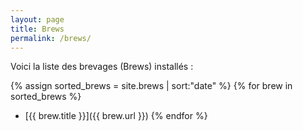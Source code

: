 ```yaml
---
layout: page
title: Brews
permalink: /brews/
---
```


Voici la liste des brevages (Brews) installés :

{% assign sorted_brews = site.brews | sort:"date" %}
{% for brew in sorted_brews %}
* [{{ brew.title }}]({{ brew.url }})
{% endfor %}
